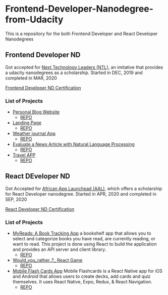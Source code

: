 # Frontend-Developer-Nanodegree-from-Udacity

This is a repository for the both Frontend Developer and React Developer Nanodegrees

## Frontend Developer ND

Got accepted for [Next Technology Leaders (NTL)](http://techleaders.eg/), an imitative that provides a udacity nanodegrees as a scholarship.
Started in DEC, 2019 and completed in MAR, 2020

[Frontend Developer ND Certification](https://confirm.udacity.com/L7LAAF77)
### List of Projects
- [Personal Blog Website](https://nohaaaa.github.io/FEND-P1-Personal-Blog-Website/index.html) 
    - [REPO](https://github.com/NohaaAa/FEND-P1-Personal-Blog-Website)
- [Landing Page](https://landing-page-0002.netlify.app/)
    - [REPO](https://github.com/NohaaAa/FEND-P2-landing-page)
- [Weather journal App]()
    - [REPO](https://github.com/NohaaAa/FEND-P3-weather-journal-app)
- [Evaluate a News Article with Natural Language Processing]()
    - [REPO](https://github.com/NohaaAa/FEND-P4-evaluate-news-nlp)
- [Travel APP]()
    - [REPO](https://github.com/NohaaAa/FEND-Capstone-Travel-Planner-App)

## React DEveloper ND

Got Accepted for [African App Launchpad (AAL)](http://techleaders.eg/aal/), which offers a scholarship for React Developer nanodegree.
Started in APR, 2020 and completed in SEP, 2020

[React Developer ND Certification](https://confirm.udacity.com/FGG2Y6PW)

### List of Projects
- [MyReads: A Book Tracking App](https://book-tracking-app.netlify.app/)
a bookshelf app that allows you to select and categorize books you have read, are currently reading, or want to read. This project is done using React to build the application and provides an API server and client library.
    - [REPO](https://github.com/NohaaAa/MyReads-A-Book-Lending-App)
- [Would_you_rather..?_ React Game]()
    - [REPO](https://github.com/NohaaAa/would_you_rather-React_ND)
- [Mobile Flash Cards App]()
Mobile Flashcards is a React Native app for iOS and Android that allows users to create decks, add cards and quiz themselves. It uses React Native, Expo, Redux, & React Navigation.
    - [REPO](https://github.com/NohaaAa/MobileFalshCards_ReactNative_App)
